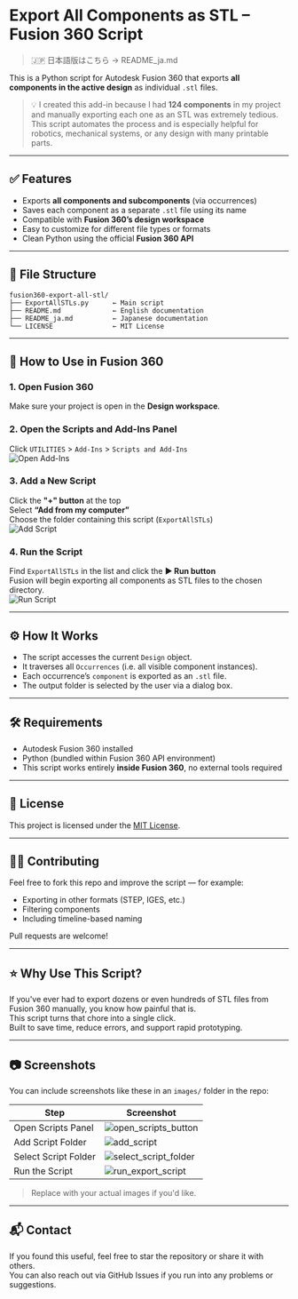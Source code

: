 # Export All Components as STL – Fusion 360 Script

> 🇯🇵 日本語版はこちら → README_ja.md

This is a Python script for Autodesk Fusion 360 that exports **all components in the active design** as individual `.stl` files.

> 💡 I created this add-in because I had **124 components** in my project and manually exporting each one as an STL was extremely tedious.  
> This script automates the process and is especially helpful for robotics, mechanical systems, or any design with many printable parts.

---

## ✅ Features

- Exports **all components and subcomponents** (via occurrences)
- Saves each component as a separate `.stl` file using its name
- Compatible with **Fusion 360’s design workspace**
- Easy to customize for different file types or formats
- Clean Python using the official **Fusion 360 API**

---

## 📁 File Structure

```plaintext
fusion360-export-all-stl/
├── ExportAllSTLs.py      ← Main script
├── README.md             ← English documentation
├── README_ja.md          ← Japanese documentation
└── LICENSE               ← MIT License
```

---

## 🚀 How to Use in Fusion 360

### 1. Open Fusion 360

Make sure your project is open in the **Design workspace**.

### 2. Open the Scripts and Add-Ins Panel

Click `UTILITIES` > `Add-Ins` > `Scripts and Add-Ins`  
![Open Add-Ins](images/open_scripts_button.png)

### 3. Add a New Script

Click the **"+" button** at the top  
Select **“Add from my computer”**  
Choose the folder containing this script (`ExportAllSTLs`)  
![Add Script](images/add_script.png)

### 4. Run the Script

Find `ExportAllSTLs` in the list and click the **▶︎ Run button**  
Fusion will begin exporting all components as STL files to the chosen directory.  
![Run Script](images/run_export_script.png)

---

## ⚙️ How It Works

- The script accesses the current `Design` object.
- It traverses all `Occurrences` (i.e. all visible component instances).
- Each occurrence’s `component` is exported as an `.stl` file.
- The output folder is selected by the user via a dialog box.

---

## 🛠 Requirements

- Autodesk Fusion 360 installed
- Python (bundled within Fusion 360 API environment)
- This script works entirely **inside Fusion 360**, no external tools required

---

## 📄 License

This project is licensed under the [MIT License](LICENSE).

---

## 🙋‍♂️ Contributing

Feel free to fork this repo and improve the script — for example:

- Exporting in other formats (STEP, IGES, etc.)
- Filtering components
- Including timeline-based naming

Pull requests are welcome!

---

## ⭐️ Why Use This Script?

If you've ever had to export dozens or even hundreds of STL files from Fusion 360 manually, you know how painful that is.  
This script turns that chore into a single click.  
Built to save time, reduce errors, and support rapid prototyping.

---

## 📷 Screenshots

You can include screenshots like these in an `images/` folder in the repo:

| Step                        | Screenshot                                     |
|-----------------------------|------------------------------------------------|
| Open Scripts Panel          | ![open_scripts_button](images/open_scripts_button.png) |
| Add Script Folder           | ![add_script](images/add_script.png)          |
| Select Script Folder        | ![select_script_folder](images/select_script_folder.png) |
| Run the Script              | ![run_export_script](images/run_export_script.png) |

> Replace with your actual images if you'd like.

---

## 📬 Contact

If you found this useful, feel free to star the repository or share it with others.  
You can also reach out via GitHub Issues if you run into any problems or suggestions.
